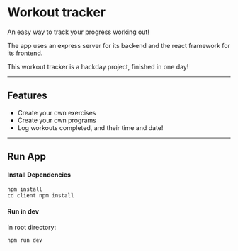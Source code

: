 # Workout tracker
An easy way to track your progress working out!

The app uses an express server for its backend and the react framework for its frontend.

This workout tracker is a hackday project, finished in one day!

---
## Features
* Create your own exercises
* Create your own programs
* Log workouts completed, and their time and date!

---
## Run App

#### Install Dependencies

```
npm install
cd client npm install
```

#### Run in dev
In root directory:
```
npm run dev
```
